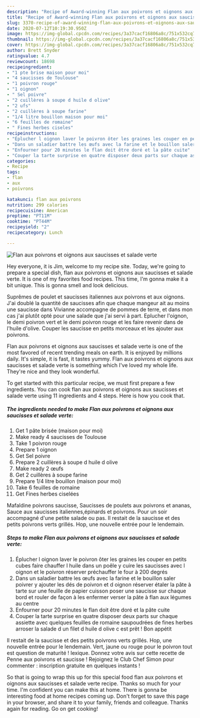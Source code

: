 ```yaml
---
description: "Recipe of Award-winning Flan aux poivrons et oignons aux saucisses et salade verte"
title: "Recipe of Award-winning Flan aux poivrons et oignons aux saucisses et salade verte"
slug: 3370-recipe-of-award-winning-flan-aux-poivrons-et-oignons-aux-saucisses-et-salade-verte
date: 2020-07-12T10:19:30.950Z
image: https://img-global.cpcdn.com/recipes/3a37cacf16806a8c/751x532cq70/flan-aux-poivrons-et-oignons-aux-saucisses-et-salade-verte-photo-principale-de-la-recette.jpg
thumbnail: https://img-global.cpcdn.com/recipes/3a37cacf16806a8c/751x532cq70/flan-aux-poivrons-et-oignons-aux-saucisses-et-salade-verte-photo-principale-de-la-recette.jpg
cover: https://img-global.cpcdn.com/recipes/3a37cacf16806a8c/751x532cq70/flan-aux-poivrons-et-oignons-aux-saucisses-et-salade-verte-photo-principale-de-la-recette.jpg
author: Brett Snyder
ratingvalue: 4.7
reviewcount: 18698
recipeingredient:
- "1 pte brise maison pour moi"
- "4 saucisses de Toulouse"
- "1 poivron rouge"
- "1 oignon"
- " Sel poivre"
- "2 cuillères à soupe d huile d olive"
- "2 ufs"
- "2 cuillères à soupe farine"
- "1/4 litre bouillon maison pour moi"
- "6 feuilles de romaine"
- " Fines herbes ciseles"
recipeinstructions:
- "Éplucher l oignon laver le poivron ôter les graines les couper en petits cubes faire chauffer l huile dans un poêle y cuire les saucisses avec l oignon et le poivron réserver préchauffer le four à 200 degrés"
- "Dans un saladier battre les œufs avec la farine et le bouillon saler poivrer y ajouter les dés de poivron et d oignon réserver étaler la pâte à tarte sur une feuille de papier cuisson poser une saucisse sur chaque bord et rouler de façon à les enfermer verser la pâte à flan aux légumes au centre"
- "Enfourner pour 20 minutes le flan doit être doré et la pâte cuite"
- "Couper la tarte surprise en quatre disposer deux parts sur chaque assiette avec quelques feuilles de romaine saupoudrées de fines herbes arroser la salade d un filet d huile d olive c est prêt ! Bon appétit"
categories:
- Recipe
tags:
- flan
- aux
- poivrons

katakunci: flan aux poivrons 
nutrition: 299 calories
recipecuisine: American
preptime: "PT11M"
cooktime: "PT44M"
recipeyield: "2"
recipecategory: Lunch

---
```



![Flan aux poivrons et oignons aux saucisses et salade verte](https://img-global.cpcdn.com/recipes/3a37cacf16806a8c/751x532cq70/flan-aux-poivrons-et-oignons-aux-saucisses-et-salade-verte-photo-principale-de-la-recette.jpg)

Hey everyone, it is Jim, welcome to my recipe site. Today, we're going to prepare a special dish, flan aux poivrons et oignons aux saucisses et salade verte. It is one of my favorites food recipes. This time, I'm gonna make it a bit unique. This is gonna smell and look delicious.

Suprêmes de poulet et saucisses italiennes aux poivrons et aux oignons. J&#39;ai doublé la quantité de saucisses afin que chaque mangeur ait au moins une saucisse dans Vivianne accompagne de pommes de terre, et dans mon cas j&#39;ai plutôt opté pour une salade que j&#39;ai servi à part. Eplucher l&#39;oignon, le demi poivron vert et le demi poivron rouge et les faire revenir dans de l&#39;huile d&#39;olive. Couper les saucisse en petits morceaux et les ajouter aux poivrons.

Flan aux poivrons et oignons aux saucisses et salade verte is one of the most favored of recent trending meals on earth. It is enjoyed by millions daily. It's simple, it is fast, it tastes yummy. Flan aux poivrons et oignons aux saucisses et salade verte is something which I've loved my whole life. They're nice and they look wonderful.


To get started with this particular recipe, we must first prepare a few ingredients. You can cook flan aux poivrons et oignons aux saucisses et salade verte using 11 ingredients and 4 steps. Here is how you cook that.

<!--inarticleads1-->

##### The ingredients needed to make Flan aux poivrons et oignons aux saucisses et salade verte:

1. Get 1 pâte brisée (maison pour moi)
1. Make ready 4 saucisses de Toulouse
1. Take 1 poivron rouge
1. Prepare 1 oignon
1. Get  Sel poivre
1. Prepare 2 cuillères à soupe d huile d olive
1. Make ready 2 œufs
1. Get 2 cuillères à soupe farine
1. Prepare 1/4 litre bouillon (maison pour moi)
1. Take 6 feuilles de romaine
1. Get  Fines herbes ciselées


Mafaldine poivrons saucisse, Saucisses de poulets aux poivrons et ananas, Sauce aux saucisses italiennes,épinards et poivrons. Pour un soir accompagné d&#39;une petite salade ou pas. Il restait de la saucisse et des petits poivrons verts grillés. Hop, une nouvelle entrée pour le lendemain. 

<!--inarticleads2-->

##### Steps to make Flan aux poivrons et oignons aux saucisses et salade verte:

1. Éplucher l oignon laver le poivron ôter les graines les couper en petits cubes faire chauffer l huile dans un poêle y cuire les saucisses avec l oignon et le poivron réserver préchauffer le four à 200 degrés
1. Dans un saladier battre les œufs avec la farine et le bouillon saler poivrer y ajouter les dés de poivron et d oignon réserver étaler la pâte à tarte sur une feuille de papier cuisson poser une saucisse sur chaque bord et rouler de façon à les enfermer verser la pâte à flan aux légumes au centre
1. Enfourner pour 20 minutes le flan doit être doré et la pâte cuite
1. Couper la tarte surprise en quatre disposer deux parts sur chaque assiette avec quelques feuilles de romaine saupoudrées de fines herbes arroser la salade d un filet d huile d olive c est prêt ! Bon appétit


Il restait de la saucisse et des petits poivrons verts grillés. Hop, une nouvelle entrée pour le lendemain. Vert, jaune ou rouge pour le poivron tout est question de maturité ! lexique. Donnez votre avis sur cette recette de Penne aux poivrons et saucisse ! Rejoignez le Club Chef Simon pour commenter : inscription gratuite en quelques instants ! 

So that is going to wrap this up for this special food flan aux poivrons et oignons aux saucisses et salade verte recipe. Thanks so much for your time. I'm confident you can make this at home. There is gonna be interesting food at home recipes coming up. Don't forget to save this page in your browser, and share it to your family, friends and colleague. Thanks again for reading. Go on get cooking!
